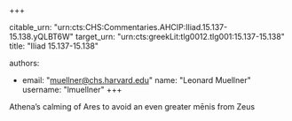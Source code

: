 +++


citable_urn: "urn:cts:CHS:Commentaries.AHCIP:Iliad.15.137-15.138.yQLBT6W"
target_urn: "urn:cts:greekLit:tlg0012.tlg001:15.137-15.138"
title: "Iliad 15.137-15.138"

authors:
- email: "muellner@chs.harvard.edu"
  name: "Leonard Muellner"
  username: "lmuellner"
+++

<p>Athena’s calming of Ares to avoid an even greater mēnis from Zeus</p>